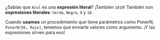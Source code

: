 ¿Sabías que `Azul` es una **expresión literal**? ¡También `1810`! También son **expresiones literales**: `Verde`, `Negro`, `9` y `18`.

Cuando **usamos** un procedimiento que tiene parámetros como PonerN, `PonerN(56, Rojo)`, tenemos que enviarle valores como argumento. ¡Y las expresiones sirven para eso!



